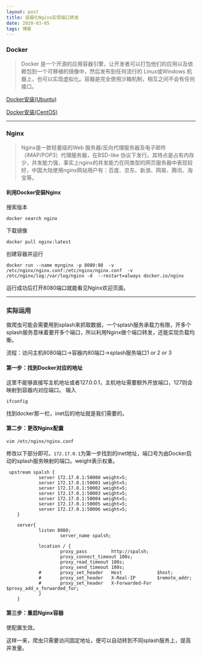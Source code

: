 ```yaml
---
layout: post
title: 容器化Nginx实现端口转发
date: 2020-03-05
tags: 博客   
---
```


### Docker
> Docker 是一个开源的应用容器引擎，让开发者可以打包他们的应用以及依赖包到一个可移植的镜像中，然后发布到任何流行的 Linux或Windows 机器上，也可以实现虚拟化。容器是完全使用沙箱机制，相互之间不会有任何接口。

[Docker安装(Ubuntu)](https://www.runoob.com/docker/ubuntu-docker-install.html)

[Docker安装(CentOS)](https://www.runoob.com/docker/centos-docker-install.html)

---

### Nginx
> Nginx是一款轻量级的Web 服务器/反向代理服务器及电子邮件（IMAP/POP3）代理服务器，在BSD-like 协议下发行。其特点是占有内存少，并发能力强，事实上nginx的并发能力在同类型的网页服务器中表现较好，中国大陆使用nginx网站用户有：百度、京东、新浪、网易、腾讯、淘宝等。

#### 利用Docker安装Nginx

搜索版本

```shell
docker search nginx
```

下载镜像

```shell
docker pull nginx:latest
```

创建容器并运行

```shell
docker run --name mynginx -p 8080:80  -v /etc/nginx/nginx.conf:/etc/nginx/nginx.conf  -v /etc/nginx/log:/var/log/nginx -d  --restart=always docker.io/nginx
```

运行成功后打开8080端口就能看见Nginx欢迎页面。


---

### 实际运用

做爬虫可能会需要用到splash来抓取数据，一个splash服务承载力有限，开多个splash服务意味着要开多个端口，所以利用Nginx做个端口转发，还能实现负载均衡。

流程：访问主机8080端口->容器内80端口->splash服务端口1 or 2 or 3

#### 第一步：找到Docker对应的地址
这里不能够直接写主机地址或者127.0.0.1，主机地址需要额外开放端口，127则会映射到容器内对应端口。
输入

```shell
ifconfig
```

找到docker那一栏，inet后的地址就是我们需要的。

#### 第二步：更改Nginx配置

```shell
vim /etc/nginx/nginx.conf
```

修改以下部分即可。`172.17.0.1`为第一步找到的inet地址，端口号为由Docker启动的splash服务映射的端口。weight表示权重。

```text
 upstream spalsh {
            server 172.17.0.1:50000 weight=5;
            server 172.17.0.1:50001 weight=5;
            server 172.17.0.1:50002 weight=5;
            server 172.17.0.1:50003 weight=5;
            server 172.17.0.1:50004 weight=5;
            server 172.17.0.1:50005 weight=5;
            server 172.17.0.1:50006 weight=5;
    }

    server{ 
            listen 8080; 
                    server_name spalsh; 

            location / { 
                    proxy_pass         http://spalsh; 
                    proxy_connect_timeout 100s;
                    proxy_read_timeout 100s;
                    proxy_send_timeout 100s;
            #       proxy_set_header   Host             $host; 
            #       proxy_set_header   X-Real-IP        $remote_addr; 
            #       proxy_set_header   X-Forwarded-For  $proxy_add_x_forwarded_for; 
            } 
    }
```

#### 第三步：重启Nginx容器
使配置生效。


这样一来，爬虫只需要访问固定地址，便可以自动转到不同splash服务上，提高并发量。
